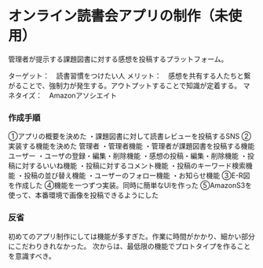 # オンライン読書会アプリの制作（未使用）
  管理者が提示する課題図書に対する感想を投稿するプラットフォーム。

  ターゲット：　読書習慣をつけたい人
  メリット：　感想を共有する人たちと繋がることで、強制力が発生する。アウトプットすることで知識が定着する。
  マネタイズ：　Amazonアソシエイト

### 作成手順
  ①アプリの概要を決めた
    ・課題図書に対して読書レビューを投稿するSNS
  ②実装する機能を決めた
    管理者
     ・管理者機能
     ・管理者が課題図書を投稿する機能
    ユーザー
     ・ユーザの登録・編集・削除機能
     ・感想の投稿・編集・削除機能
     ・投稿に対するいいね機能
     ・投稿に対するコメント機能
     ・投稿のキーワード検索機能
     ・投稿の並び替え機能
     ・ユーザーのフォロー機能
     ・お知らせ機能
  ③E-R図を作成した
  ④機能を一つずつ実装。同時に簡単なUIを作った
  ⑤AmazonS3を使って、本番環境で画像を投稿できるようにした

### 反省
  初めてのアプリ制作にしては機能が多すぎた。作業に時間がかかり、細かい部分にこだわりきれなかった。
  次からは、最低限の機能でプロトタイプを作ることを意識すべき。
